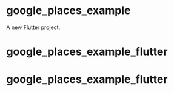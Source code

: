 # google_places_example

A new Flutter project.
# google_places_example_flutter
# google_places_example_flutter
